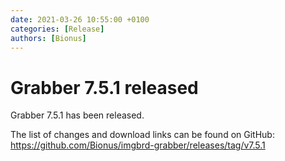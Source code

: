 ```yaml
---
date: 2021-03-26 10:55:00 +0100
categories: [Release]
authors: [Bionus]
---
```



# Grabber 7.5.1 released

Grabber 7.5.1 has been released.

The list of changes and download links can be found on GitHub:  
<https://github.com/Bionus/imgbrd-grabber/releases/tag/v7.5.1>